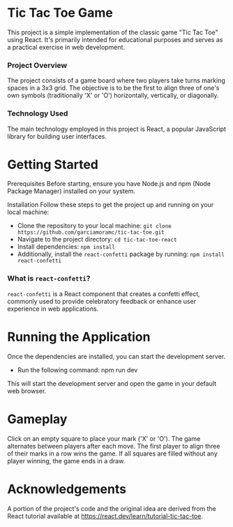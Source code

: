 # Tic Tac Toe Game
This project is a simple implementation of the classic game "Tic Tac Toe" using React. It's primarily intended for educational purposes and serves as a practical exercise in web development.

### Project Overview
The project consists of a game board where two players take turns marking spaces in a 3x3 grid. The objective is to be the first to align three of one's own symbols (traditionally 'X' or 'O') horizontally, vertically, or diagonally.

### Technology Used
The main technology employed in this project is React, a popular JavaScript library for building user interfaces. 

# Getting Started
Prerequisites
Before starting, ensure you have Node.js and npm (Node Package Manager) installed on your system.

Installation
Follow these steps to get the project up and running on your local machine:
- Clone the repository to your local machine: `git clone https://github.com/garciamoramc/tic-tac-toe.git`
- Navigate to the project directory: `cd tic-tac-toe-react`
- Install dependencies: `npm install`
- Additionally, install the `react-confetti` package by running: `npm install react-confetti`

### What is `react-confetti`?

`react-confetti` is a React component that creates a confetti effect, commonly used to provide celebratory feedback or enhance user experience in web applications.

# Running the Application
Once the dependencies are installed, you can start the development server. 
- Run the following command: npm run dev

This will start the development server and open the game in your default web browser.

# Gameplay
Click on an empty square to place your mark ('X' or 'O').
The game alternates between players after each move.
The first player to align three of their marks in a row wins the game.
If all squares are filled without any player winning, the game ends in a draw.

# Acknowledgements
A portion of the project's code and the original idea are derived from the React tutorial available at https://react.dev/learn/tutorial-tic-tac-toe. 








